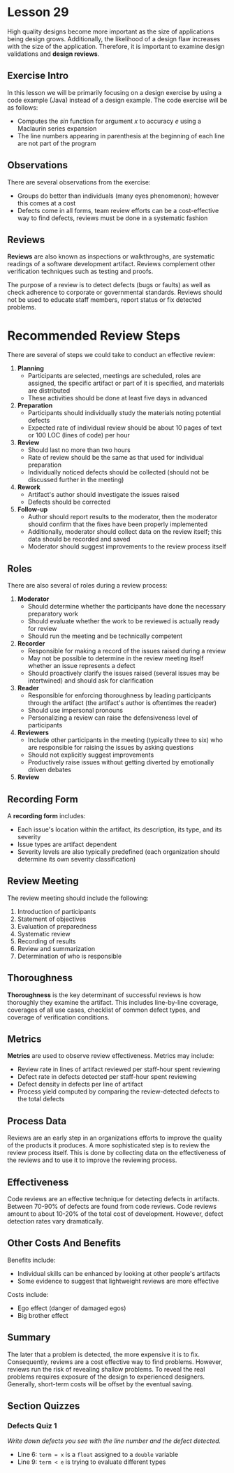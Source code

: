 # Lesson 29

High quality designs become more important as the size of applications being design grows. Additionally, the likelihood of a design flaw increases with the size of the application. Therefore, it is important to examine design validations and **design reviews**.

## Exercise Intro

In this lesson we will be primarily focusing on a design exercise by using a code example (Java) instead of a design example. The code exercise will be as follows:

- Computes the _sin_ function for argument _x_ to accuracy _e_ using a Maclaurin series expansion
- The line numbers appearing in parenthesis at the beginning of each line are not part of the program

## Observations

There are several observations from the exercise:

- Groups do better than individuals (many eyes phenomenon); however this comes at a cost
- Defects come in all forms, team review efforts can be a cost-effective way to find defects, reviews must be done in a systematic fashion

## Reviews

**Reviews** are also known as inspections or walkthroughs, are systematic readings of a software development artifact. Reviews complement other verification techniques such as testing and proofs.

The purpose of a review is to detect defects (bugs or faults) as well as check adherence to corporate or governmental standards. Reviews should not be used to educate staff members, report status or fix detected problems.

# Recommended Review Steps

There are several of steps we could take to conduct an effective review:

1. **Planning**
   - Participants are selected, meetings are scheduled, roles are assigned, the specific artifact or part of it is specified, and materials are distributed
   - These activities should be done at least five days in advanced
2. **Preparation**
   - Participants should individually study the materials noting potential defects
   - Expected rate of individual review should be about 10 pages of text or 100 LOC (lines of code) per hour
3. **Review**
   - Should last no more than two hours
   - Rate of review should be the same as that used for individual preparation
   - Individually noticed defects should be collected (should not be discussed further in the meeting)
4. **Rework**
   - Artifact's author should investigate the issues raised
   - Defects should be corrected
5. **Follow-up**
   - Author should report results to the moderator, then the moderator should confirm that the fixes have been properly implemented
   - Additionally, moderator should collect data on the review itself; this data should be recorded and saved
   - Moderator should suggest improvements to the review process itself

## Roles

There are also several of roles during a review process:

1. **Moderator**
   - Should determine whether the participants have done the necessary preparatory work
   - Should evaluate whether the work to be reviewed is actually ready for review
   - Should run the meeting and be technically competent
2. **Recorder**
   - Responsible for making a record of the issues raised during a review
   - May not be possible to determine in the review meeting itself whether an issue represents a defect
   - Should proactively clarify the issues raised (several issues may be intertwined) and should ask for clarification
3. **Reader**
   - Responsible for enforcing thoroughness by leading participants through the artifact (the artifact's author is oftentimes the reader)
   - Should use impersonal pronouns
   - Personalizing a review can raise the defensiveness level of participants
4. **Reviewers**
   - Include other participants in the meeting (typically three to six) who are responsible for raising the issues by asking questions
   - Should not explicitly suggest improvements
   - Productively raise issues without getting diverted by emotionally driven debates
5. **Review**

## Recording Form

A **recording form** includes:

- Each issue's location within the artifact, its description, its type, and its severity
- Issue types are artifact dependent
- Severity levels are also typically predefined (each organization should determine its own severity classification)

## Review Meeting

The review meeting should include the following:

1. Introduction of participants
2. Statement of objectives
3. Evaluation of preparedness
4. Systematic review
5. Recording of results
6. Review and summarization
7. Determination of who is responsible

## Thoroughness

**Thoroughness** is the key determinant of successful reviews is how thoroughly they examine the artifact. This includes line-by-line coverage, coverages of all use cases, checklist of common defect types, and coverage of verification conditions.

## Metrics

**Metrics** are used to observe review effectiveness. Metrics may include:

- Review rate in lines of artifact reviewed per staff-hour spent reviewing
- Defect rate in defects detected per staff-hour spent reviewing
- Defect density in defects per line of artifact
- Process yield computed by comparing the review-detected defects to the total defects

## Process Data

Reviews are an early step in an organizations efforts to improve the quality of the products it produces. A more sophisticated step is to review the review process itself. This is done by collecting data on the effectiveness of the reviews and to use it to improve the reviewing process.

## Effectiveness

Code reviews are an effective technique for detecting defects in artifacts. Between 70-90% of defects are found from code reviews. Code reviews amount to about 10-20% of the total cost of development. However, defect detection rates vary dramatically.

## Other Costs And Benefits

Benefits include:

- Individual skills can be enhanced by looking at other people's artifacts
- Some evidence to suggest that lightweight reviews are more effective

Costs include:

- Ego effect (danger of damaged egos)
- Big brother effect

## Summary

The later that a problem is detected, the more expensive it is to fix. Consequently, reviews are a cost effective way to find problems. However, reviews run the risk of revealing shallow problems. To reveal the real problems requires exposure of the design to experienced designers. Generally, short-term costs will be offset by the eventual saving.

## Section Quizzes

### Defects Quiz 1

_Write down defects you see with the line number and the defect detected._

- Line 6: `term = x` is a `float` assigned to a `double` variable
- Line 9: `term < e` is trying to evaluate different types
